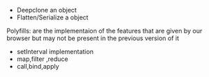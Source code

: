 * Deepclone an object
* Flatten/Serialize a object 
   
Polyfills: are the implementaion of the features that are given by our browser but may not be present in the previous version of it 
  * setInterval implementation
  * map,filter ,reduce
  * call,bind,apply 